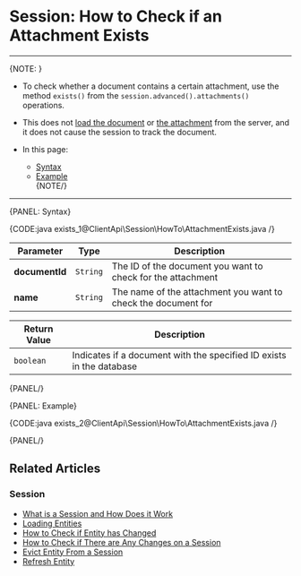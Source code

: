 # Session: How to Check if an Attachment Exists

---

{NOTE: }

* To check whether a document contains a certain attachment, use the method `exists()` from the `session.advanced().attachments()` 
operations.  

* This does not [load the document](../../../client-api/session/loading-entities) or [the attachment](../../../document-extensions/attachments/loading) 
from the server, and it does not cause the session to track the document.  

* In this page:  
  * [Syntax](../../../client-api/session/how-to/check-if-attachment-exists#syntax)  
  * [Example](../../../client-api/session/how-to/check-if-attachment-exists#example)  
{NOTE/}

---

{PANEL: Syntax}

{CODE:java exists_1@ClientApi\Session\HowTo\AttachmentExists.java /}

| Parameter | Type | Description |
| - | - | - |
| **documentId** | `String` | The ID of the document you want to check for the attachment |
| **name** | `String` | The name of the attachment you want to check the document for |

| Return Value | Description |
| - | - |
| `boolean` | Indicates if a document with the specified ID exists in the database |

{PANEL/}

{PANEL: Example}

{CODE:java exists_2@ClientApi\Session\HowTo\AttachmentExists.java /}

{PANEL/}

## Related Articles

### Session

- [What is a Session and How Does it Work](../../../client-api/session/what-is-a-session-and-how-does-it-work)
- [Loading Entities](../../../client-api/session/loading-entities)
- [How to Check if Entity has Changed](../../../client-api/session/how-to/check-if-entity-has-changed)
- [How to Check if There are Any Changes on a Session](../../../client-api/session/how-to/check-if-there-are-any-changes-on-a-session)
- [Evict Entity From a Session](../../../client-api/session/how-to/evict-entity-from-a-session)
- [Refresh Entity](../../../client-api/session/how-to/refresh-entity)
